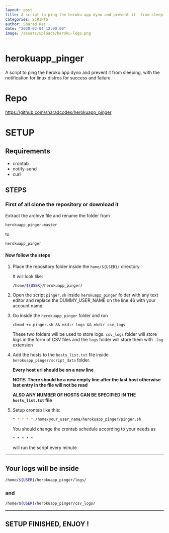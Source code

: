 ```yaml
---
layout: post
title: A script to ping the heroku app dyno and prevent it  from sleeping
categories: SCRIPTS
author: Sharad Raj
date: "2020-02-04 12:00:00"
image: /assets/uploads/heroku-logo.png
---
```


# herokuapp_pinger

A script to ping the heroku app dyno and prevent it from sleeping, with the notification for linux distros for success and failure

# Repo

https://github.com/sharadcodes/herokuapp_pinger

# SETUP

## Requirements

- crontab
- notify-send
- curl

## STEPS

### First of all clone the repository or download it

Extract the archive file and rename the folder from

```bash
herokuapp_pinger-master
```

to

```bash
herokuapp_pinger
```

#### Now follow the steps

1. Place the repository folder inside the `home/${USER}/` directory.

   It will look like:

   ```bash
   /home/${USER}/herokuapp_pinger/
   ```

2. Open the script `pinger.sh` inside `herokuapp_pinger` folder with any text editor and replace the DUMMY_USER_NAME on the line 46 with your account name.

3. Go inside the `herokuapp_pinger` folder and run

   ```
   chmod +x pinger.sh && mkdir logs && mkdir csv_logs
   ```

   These two folders will be used to store logs.
   `csv_logs` folder will store logs in the form of CSV files and the `logs` folder will store them with `.log` extension

4. Add the hosts to the `hosts_list.txt` file inside `herokuapp_pinger/script_data` folder.

   **Every host url should be on a new line**

   **NOTE: There should be a new empty line after the last host otherwise last entry in the file will not be read**

   **ALSO ANY NUMBER OF HOSTS CAN BE SPECIFIED IN THE `hosts_list.txt` file**

5. Setup crontab like this:

   ```bash
   * * * * * /home/your_user_name/herokuapp_pinger/pinger.sh
   ```

   You should change the crontab schedule according to your needs as

   ```
   * * * * *
   ```

   will run the script every minute

---

## Your logs will be inside

```bash
/home/${USER}/herokuapp_pinger/logs/
```

### and

```bash
/home/${USER}/herokuapp_pinger/csv_logs/
```

---

## SETUP FINISHED, ENJOY !
